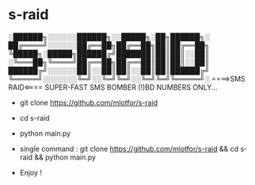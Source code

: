 # s-raid

░██████╗░░░░░░██████╗░░█████╗░██╗██████╗░
██╔════╝░░░░░░██╔══██╗██╔══██╗██║██╔══██╗
╚█████╗░█████╗██████╔╝███████║██║██║░░██║
░╚═══██╗╚════╝██╔══██╗██╔══██║██║██║░░██║
██████╔╝░░░░░░██║░░██║██║░░██║██║██████╔╝
╚═════╝░░░░░░░╚═╝░░╚═╝╚═╝░░╚═╝╚═╝╚═════╝░
====>SMS RAID<====
SUPER-FAST SMS BOMBER
(!)BD NUMBERS ONLY...

* git clone https://github.com/mlotfor/s-raid
* cd s-raid
* python main.py
* single command :
  git clone https://github.com/mlotfor/s-raid && cd s-raid && python main.py

* Enjoy !
